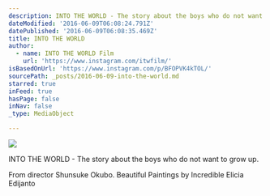 ```yaml
---
description: INTO THE WORLD - The story about the boys who do not want to grow up.
dateModified: '2016-06-09T06:08:24.791Z'
datePublished: '2016-06-09T06:08:35.469Z'
title: INTO THE WORLD
author:
  - name: INTO THE WORLD Film
    url: 'https://www.instagram.com/itwfilm/'
isBasedOnUrl: 'https://www.instagram.com/p/BFOPVK4kTOL/'
sourcePath: _posts/2016-06-09-into-the-world.md
starred: true
inFeed: true
hasPage: false
inNav: false
_type: MediaObject

---
```

![](https://the-grid-user-content.s3-us-west-2.amazonaws.com/0389a602-355a-495e-a3cd-89eaab93b55a.jpg)

INTO THE WORLD - The story about the boys who do not want to grow up.

From director Shunsuke Okubo. Beautiful Paintings by Incredible Elicia Edijanto